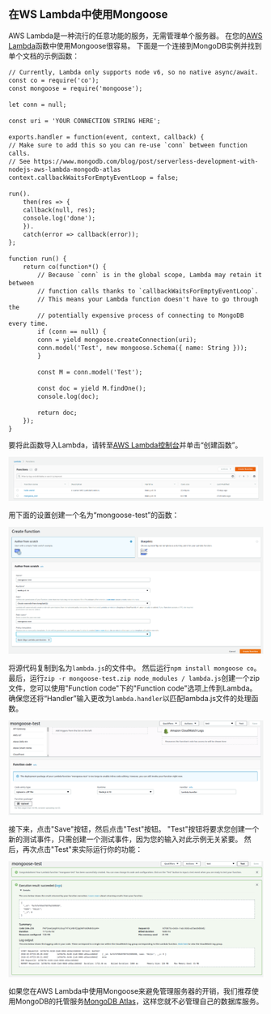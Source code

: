 ## 在WS Lambda中使用Mongoose

AWS Lambda是一种流行的任意功能的服务，无需管理单个服务器。 在您的[AWS Lambda][]函数中使用Mongoose很容易。 下面是一个连接到MongoDB实例并找到单个文档的示例函数：

    // Currently, Lambda only supports node v6, so no native async/await.
    const co = require('co');
    const mongoose = require('mongoose');

    let conn = null;

    const uri = 'YOUR CONNECTION STRING HERE';

    exports.handler = function(event, context, callback) {
    // Make sure to add this so you can re-use `conn` between function calls.
    // See https://www.mongodb.com/blog/post/serverless-development-with-nodejs-aws-lambda-mongodb-atlas
    context.callbackWaitsForEmptyEventLoop = false;

    run().
        then(res => {
        callback(null, res);
        console.log('done');
        }).
        catch(error => callback(error));
    };

    function run() {
        return co(function*() {
            // Because `conn` is in the global scope, Lambda may retain it between
            // function calls thanks to `callbackWaitsForEmptyEventLoop`.
            // This means your Lambda function doesn't have to go through the
            // potentially expensive process of connecting to MongoDB every time.
            if (conn == null) {
            conn = yield mongoose.createConnection(uri);
            conn.model('Test', new mongoose.Schema({ name: String }));
            }

            const M = conn.model('Test');

            const doc = yield M.findOne();
            console.log(doc);

            return doc;
        });
    }

要将此函数导入Lambda，请转至[AWS Lambda控制台][]并单击“创建函数”。

![Atl AWS Lambda控制台](/static/FlAD0vT.png)

用下面的设置创建一个名为“mongoose-test”的函数：

![Atl AWS Lambda控制台](/static/mEtS2Ij.png)

将源代码复制到名为`lambda.js`的文件中。 然后运行`npm install mongoose co`。 最后，运行`zip -r mongoose-test.zip node_modules / lambda.js`创建一个zip文件，您可以使用"Function code"下的"Function code"选项上传到Lambda。 确保您还将“Handler”输入更改为`lambda.handler`以匹配lambda.js文件的处理函数。

![Atl AWS Lambda控制台](/static/IO9X570.png)

接下来，点击"Save"按钮，然后点击"Test"按钮。 "Test"按钮将要求您创建一个新的测试事件，只需创建一个测试事件，因为您的输入对此示例无关紧要。 然后，再次点击"Test"来实际运行你的功能：

![Atl AWS Lambda控制台](/static/2UKtWYq.png)

如果您在AWS Lambda中使用Mongoose来避免管理服务器的开销，我们推荐使用MongoDB的托管服务[MongoDB Atlas][]，这样您就不必管理自己的数据库服务。

[AWS Lambda ]:https://aws.amazon.com/cn/lambda/
[AWS Lambda控制台]:https://console.aws.amazon.com/lambda/home
[MongoDB Atlas]:https://cdn.augur.io/forward.html?url=https://mbsy.co/universal/redirect/aHR0cHM6Ly93d3cubW9uZ29kYi5jb20vY2xvdWQvYXRsYXM_bWJzeV9zb3VyY2U9ZmQxOGY4MWQtYmY2Yi00NTJlLWJjMzAtMjgyZGQ2MTIwODQyJmNhbXBhaWduaWQ9MzI0MzEmbWJzeT1sbE5RUg==